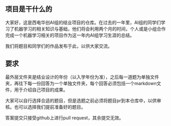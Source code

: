 ## 项目是干什么的
大家好，这是西电华创AI组的结业项目的仓库。在过去的一年里，AI组的同学们学习了机器学习的相关知识与基础，他们将会利用两个月的时间，个人或是小组合作完成一个机器学习相关的项目作为这一年内AI组学习生涯的总结。

我们将题目和同学们的作品发布于此，以供大家交流。

## 要求
最外层文件夹是结业设计的年份（以入学年份为准），之后每一道题为单独文件夹，再往下每一份回答为一个单独文件夹，每个回答必须包括一个markdown文件，用于介绍自己项目的成果。

大家可以自行选择合适的题目，但是选题之前必须将题目pr到本仓库中，以供审核。也可以选择我们提前准备好的题目。

答案提交只接受github上进行pull request，其余提交无效。
